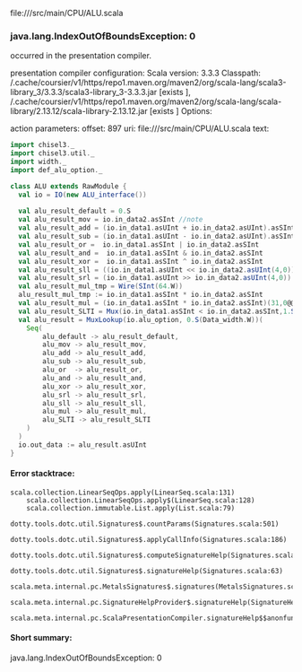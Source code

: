 file://<WORKSPACE>/src/main/CPU/ALU.scala
### java.lang.IndexOutOfBoundsException: 0

occurred in the presentation compiler.

presentation compiler configuration:
Scala version: 3.3.3
Classpath:
<HOME>/.cache/coursier/v1/https/repo1.maven.org/maven2/org/scala-lang/scala3-library_3/3.3.3/scala3-library_3-3.3.3.jar [exists ], <HOME>/.cache/coursier/v1/https/repo1.maven.org/maven2/org/scala-lang/scala-library/2.13.12/scala-library-2.13.12.jar [exists ]
Options:



action parameters:
offset: 897
uri: file://<WORKSPACE>/src/main/CPU/ALU.scala
text:
```scala
import chisel3._
import chisel3.util._
import width._
import def_alu_option._

class ALU extends RawModule {
  val io = IO(new ALU_interface())
  
  val alu_result_default = 0.S
  val alu_result_mov = io.in_data2.asSInt //note
  val alu_result_add = (io.in_data1.asUInt + io.in_data2.asUInt).asSInt
  val alu_result_sub = (io.in_data1.asUInt - io.in_data2.asUInt).asSInt
  val alu_result_or =  io.in_data1.asSInt | io.in_data2.asSInt
  val alu_result_and =  io.in_data1.asSInt & io.in_data2.asSInt
  val alu_result_xor =  io.in_data1.asSInt ^ io.in_data2.asSInt
  val alu_result_sll = ((io.in_data1.asUInt << io.in_data2.asUInt(4,0))).asSInt
  val alu_result_srl = (io.in_data1.asUInt >> io.in_data2.asUInt(4,0)).asSInt
  val alu_result_mul_tmp = Wire(SInt(64.W))
  alu_result_mul_tmp := io.in_data1.asSInt * io.in_data2.asSInt
  val alu_result_mul = (io.in_data1.asSInt * io.in_data2.asSInt)(31,0@@) //alu_result_mul_tmp(31,0).asSInt
  val alu_result_SLTI = Mux(io.in_data1.asSInt < io.in_data2.asSInt,1.S(32.W),0.S(32.W))
  val alu_result = MuxLookup(io.alu_option, 0.S(Data_width.W))(
    Seq(
        alu_default -> alu_result_default,
        alu_mov -> alu_result_mov,
        alu_add -> alu_result_add,
        alu_sub -> alu_result_sub,
        alu_or  -> alu_result_or,
        alu_and -> alu_result_and,  
        alu_xor -> alu_result_xor,
        alu_srl -> alu_result_srl,
        alu_sll -> alu_result_sll,
        alu_mul -> alu_result_mul,
        alu_SLTI -> alu_result_SLTI
    )
  )
  io.out_data := alu_result.asUInt
}

```



#### Error stacktrace:

```
scala.collection.LinearSeqOps.apply(LinearSeq.scala:131)
	scala.collection.LinearSeqOps.apply$(LinearSeq.scala:128)
	scala.collection.immutable.List.apply(List.scala:79)
	dotty.tools.dotc.util.Signatures$.countParams(Signatures.scala:501)
	dotty.tools.dotc.util.Signatures$.applyCallInfo(Signatures.scala:186)
	dotty.tools.dotc.util.Signatures$.computeSignatureHelp(Signatures.scala:94)
	dotty.tools.dotc.util.Signatures$.signatureHelp(Signatures.scala:63)
	scala.meta.internal.pc.MetalsSignatures$.signatures(MetalsSignatures.scala:17)
	scala.meta.internal.pc.SignatureHelpProvider$.signatureHelp(SignatureHelpProvider.scala:51)
	scala.meta.internal.pc.ScalaPresentationCompiler.signatureHelp$$anonfun$1(ScalaPresentationCompiler.scala:435)
```
#### Short summary: 

java.lang.IndexOutOfBoundsException: 0